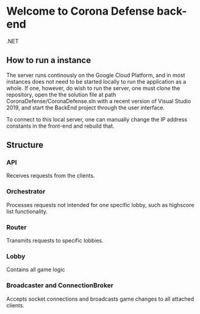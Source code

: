 # Welcome to Corona Defense back-end
.NET


## How to run a instance
The server runs continously on the Google Cloud Platform, and in most instances does not need to be started locally to run the application as a whole. If one, however, do wish to run the server, one must clone the repository, open the the solution file at path CoronaDefense/CoronaDefense.sln with a recent version of Visual Studio 2019, and start the BackEnd project through the user interface.

To connect to this local server, one can manually change the IP address constants in the front-end and rebuild that.

## Structure

### API
Receives requests from the clients.

### Orchestrator
Processes requests not intended for one specific lobby, such as highscore list functionality.

### Router
Transmits requests to specific lobbies.

### Lobby
Contains all game logic

### Broadcaster and ConnectionBroker
Accepts socket connections and broadcasts game changes to all attached clients.
